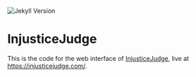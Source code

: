 ![Jekyll Version](https://img.shields.io/gem/v/jekyll.svg)

# InjusticeJudge

This is the code for the web interface of [InjusticeJudge](https://github.com/Longhorn-Riichi/InjusticeJudge), live at <https://injusticejudge.com/>.

